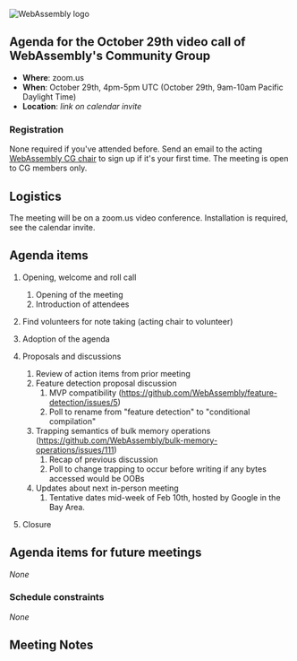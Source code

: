 ![WebAssembly logo](/images/WebAssembly.png)

## Agenda for the October 29th video call of WebAssembly's Community Group

- **Where**: zoom.us
- **When**: October 29th, 4pm-5pm UTC (October 29th, 9am-10am Pacific Daylight Time)
- **Location**: *link on calendar invite*

### Registration

None required if you've attended before. Send an email to the acting [WebAssembly CG chair](mailto:webassembly-cg-chair@chromium.org)
to sign up if it's your first time. The meeting is open to CG members only.

## Logistics

The meeting will be on a zoom.us video conference.
Installation is required, see the calendar invite.

## Agenda items

1. Opening, welcome and roll call
    1. Opening of the meeting
    1. Introduction of attendees
1. Find volunteers for note taking (acting chair to volunteer)
1. Adoption of the agenda
1. Proposals and discussions
    1. Review of action items from prior meeting
    1. Feature detection proposal discussion
        1. MVP compatibility (https://github.com/WebAssembly/feature-detection/issues/5)
        1. Poll to rename from "feature detection" to "conditional compilation"
    1. Trapping semantics of bulk memory operations (https://github.com/WebAssembly/bulk-memory-operations/issues/111)
        1. Recap of previous discussion
        1. Poll to change trapping to occur before writing if any bytes accessed would be OOBs
    1. Updates about next in-person meeting
        1. Tentative dates mid-week of Feb 10th, hosted by Google in the Bay Area. 

1. Closure

## Agenda items for future meetings

*None*

### Schedule constraints

*None*

## Meeting Notes
